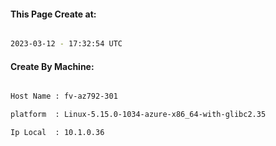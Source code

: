 
   
#### This Page Create at:

```bash

2023-03-12 - 17:32:54 UTC

```

#### Create By Machine:

```bash

Host Name : fv-az792-301

platform  : Linux-5.15.0-1034-azure-x86_64-with-glibc2.35

Ip Local  : 10.1.0.36

```

